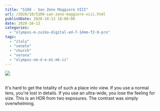 ```yaml
---
title: "5108 - San Zeno Maggiore VIII"
url: /2020/10/5108-san-zeno-maggiore-viii.html
publishDate: 2020-10-13 18:00:00
date: 2020-10-13
categories: 
  - "olympus-m-zuiko-digital-ed-7-14mm-f2-8-pro"
tags: 
  - "italy"
  - "veneto"
  - "church"
  - "verona"
  - "olympus-om-d-e-m1-mk-ii"
---
```

<div class="container">
<div class="center"><a target="_blank" href="https://d25zfm9zpd7gm5.cloudfront.net/1200x1200/2018/20180911_110959-2-HDR_lr.jpg"><img class="webfeedsFeaturedVisual" src="https://d25zfm9zpd7gm5.cloudfront.net/0600x0600/2018/20180911_110959-2-HDR_lr.jpg" /></a></div>
</div>
<br />

It's hard to get the totality of such a place into view. If you use
a normal lens, you're lost in details. If you use an ultra-wide, you
lose the feeling for size. This is an HDR from two exposures. The contrast was simply overwhelming.
